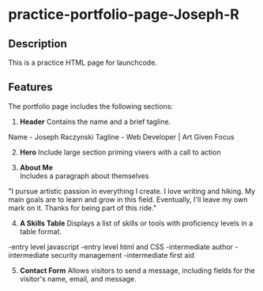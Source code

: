 # practice-portfolio-page-Joseph-R

## Description
This is a practice HTML page for launchcode.

## Features
The portfolio page includes the following sections:

1. **Header** 
Contains the name and a brief tagline. 

Name - Joseph Raczynski 
Tagline - Web Developer | Art Given Focus

2. **Hero**
Include large section priming viwers with a call to action

3. **About Me**  
Includes a paragraph about themselves

"I pursue artistic passion in everything I create. I love writing and hiking. My main goals are to learn and grow in this field. Eventually, I'll leave my own mark on it. Thanks for being part of this ride."

4. **A Skills Table**
Displays a list of skills or tools with proficiency levels in a table
format.

-entry level javascript
-entry level html and CSS 
-intermediate author
-intermediate security management
-intermediate first aid

5. **Contact Form**
Allows visitors to send a message, including fields for the
visitor's name, email, and message.
